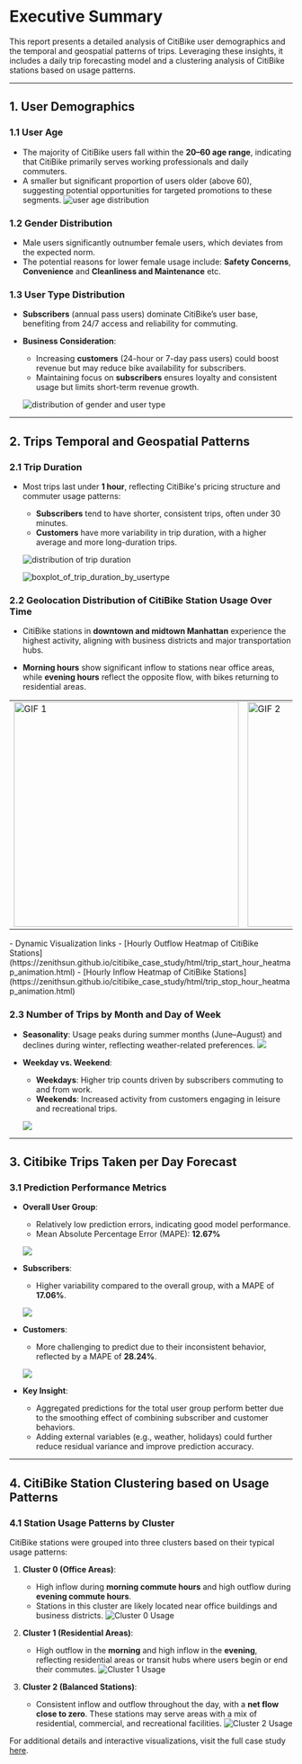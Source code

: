 # **Executive Summary**

This report presents a detailed analysis of CitiBike user demographics and the temporal and geospatial patterns of trips. Leveraging these insights, it includes a daily trip forecasting model and a clustering analysis of CitiBike stations based on usage patterns.

---

## **1. User Demographics**

### **1.1 User Age**
- The majority of CitiBike users fall within the **20–60 age range**, indicating that CitiBike primarily serves working professionals and daily commuters.
- A smaller but significant proportion of users older (above 60), suggesting potential opportunities for targeted promotions to these segments.
![user age distribution](image/distribution_of_user_age_(zoomed-in).png)

### **1.2 Gender Distribution**
- Male users significantly outnumber female users, which deviates from the expected norm. 
- The potential reasons for lower female usage include: **Safety Concerns**, **Convenience** and **Cleanliness and Maintenance** etc.


### **1.3 User Type Distribution**
- **Subscribers** (annual pass users) dominate CitiBike’s user base, benefiting from 24/7 access and reliability for commuting.
- **Business Consideration**:
  - Increasing **customers** (24-hour or 7-day pass users) could boost revenue but may reduce bike availability for subscribers.
  - Maintaining focus on **subscribers** ensures loyalty and consistent usage but limits short-term revenue growth.

  ![distribution of gender and user type](image/distribution_of_usertype_and_gender_bar_charts.png)
  
---

## **2. Trips Temporal and Geospatial Patterns**
### **2.1 Trip Duration**
- Most trips last under **1 hour**, reflecting CitiBike's pricing structure and commuter usage patterns:
  - **Subscribers** tend to have shorter, consistent trips, often under 30 minutes.
  - **Customers** have more variability in trip duration, with a higher average and more long-duration trips.
  
  ![distribution of trip duration](image/distribution_of_trip_duration.png)

  ![boxplot_of_trip_duration_by_usertype](image/boxplot_of_trip_duration_by_usertype.png)

### **2.2 Geolocation Distribution of CitiBike Station Usage Over Time**
- CitiBike stations in **downtown and midtown Manhattan** experience the highest activity, aligning with business districts and major transportation hubs.

- **Morning hours** show significant inflow to stations near office areas, while **evening hours** reflect the opposite flow, with bikes returning to residential areas.

<table>
  <tr>
    <td><img src="image/outflow.gif" alt="GIF 1" width="400"></td>
    <td><img src="image/inflow.gif" alt="GIF 2" width="400"></td>
  </tr>
</table>
- Dynamic Visualization links
    - [Hourly Outflow Heatmap of CitiBike Stations](https://zenithsun.github.io/citibike_case_study/html/trip_start_hour_heatmap_animation.html)
    - [Hourly Inflow Heatmap of CitiBike Stations](https://zenithsun.github.io/citibike_case_study/html/trip_stop_hour_heatmap_animation.html)

### **2.3 Number of Trips by Month and Day of Week**
- **Seasonality**: Usage peaks during summer months (June–August) and declines during winter, reflecting weather-related preferences.
![](image/average_number_of_trips_per_month_by_usertype.png)
- **Weekday vs. Weekend**:
  - **Weekdays**: Higher trip counts driven by subscribers commuting to and from work.
  - **Weekends**: Increased activity from customers engaging in leisure and recreational trips.

  ![](image/average_number_of_trips_per_dayofweek_by_usertype.png)
---

## **3. Citibike Trips Taken per Day Forecast**

### **3.1 Prediction Performance Metrics**
- **Overall User Group**:
  - Relatively low prediction errors, indicating good model performance.
  - Mean Absolute Percentage Error (MAPE): **12.67%**
  
  ![](image/prediction_for_citibike_user_usage.png)
- **Subscribers**:
  - Higher variability compared to the overall group, with a MAPE of **17.06%**.

  ![](image/prediction_for_citibike_subscriber_usage.png)
- **Customers**:
  - More challenging to predict due to their inconsistent behavior, reflected by a MAPE of **28.24%**.

  ![](image/prediction_for_citibike_customer_usage.png)
- **Key Insight**:
  - Aggregated predictions for the total user group perform better due to the smoothing effect of combining subscriber and customer behaviors.
  - Adding external variables (e.g., weather, holidays) could further reduce residual variance and improve prediction accuracy.

---

## **4. CitiBike Station Clustering based on Usage Patterns**

### **4.1 Station Usage Patterns by Cluster**
CitiBike stations were grouped into three clusters based on their typical usage patterns:

1. **Cluster 0 (Office Areas)**:
   - High inflow during **morning commute hours** and high outflow during **evening commute hours**.
   - Stations in this cluster are likely located near office buildings and business districts.
    ![Cluster 0 Usage](image/typical_shape_for_cluster_0.png)

2. **Cluster 1 (Residential Areas)**:
   - High outflow in the **morning** and high inflow in the **evening**, reflecting residential areas or transit hubs where users begin or end their commutes.
    ![Cluster 1 Usage](image/typical_shape_for_cluster_1.png)

3. **Cluster 2 (Balanced Stations)**:
   - Consistent inflow and outflow throughout the day, with a **net flow close to zero**. These stations may serve areas with a mix of residential, commercial, and recreational facilities.
    ![Cluster 2 Usage](image/typical_shape_for_cluster_2.png)

For additional details and interactive visualizations, visit the full case study [here](https://zenithsun.github.io/citibike_case_study/Citibike_Case_Study.html).


